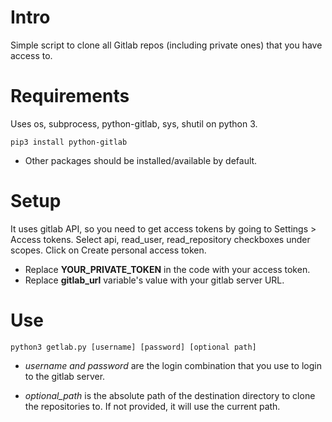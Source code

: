 # Intro
Simple script to clone all Gitlab repos (including private ones) that you have access to. 

# Requirements
Uses os, subprocess, python-gitlab, sys, shutil on python 3.
```
pip3 install python-gitlab
```

* Other packages should be installed/available by default.

# Setup
It uses gitlab API, so you need to get access tokens by going to Settings > Access tokens. Select api, read_user, read_repository checkboxes under scopes. Click on Create personal access token. 

* Replace **YOUR_PRIVATE_TOKEN** in the code with your access token.
* Replace **gitlab_url** variable's value with your gitlab server URL.

# Use
```
python3 getlab.py [username] [password] [optional path]
```
* *username and password* are the login combination that you use to login to the gitlab server. 

* *optional_path* is the absolute path of the destination directory to clone the repositories to. If not provided, it will use the current path.


